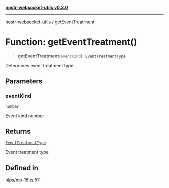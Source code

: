 [**nostr-websocket-utils v0.3.0**](../README.md)

***

[nostr-websocket-utils](../globals.md) / getEventTreatment

# Function: getEventTreatment()

> **getEventTreatment**(`eventKind`): [`EventTreatmentType`](../type-aliases/EventTreatmentType.md)

Determines event treatment type

## Parameters

### eventKind

`number`

Event kind number

## Returns

[`EventTreatmentType`](../type-aliases/EventTreatmentType.md)

Event treatment type

## Defined in

[nips/nip-16.ts:57](https://github.com/HumanjavaEnterprises/nostr-websocket-utils/blob/main/src/nips/nip-16.ts#L57)
